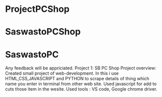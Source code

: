 # ProjectPCShop
# SaswastoPCShop
# SaswastoPC
Any feedback will be appriciated.
Project 1: SB PC Shop 
Project overview:
Created small project of web-development. In this i use HTML,CSS,JAVASCRIPT and PYTHON to scrape details of thing which name you enter in terminal from other web site.
Used javascript for add to cuts those item in the wesite.
Used tools : VS code, Google chrome driver. 

